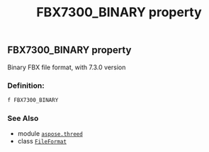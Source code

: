 ﻿---
title: FBX7300_BINARY property
second_title: Aspose.3D for Python via .NET API References
description: 
type: docs
weight: 200
url: /python-net/aspose.threed/fileformat/fbx7300_binary/
is_root: false
---

## FBX7300_BINARY property


Binary FBX file format, with 7.3.0 version
### Definition:
```python
f FBX7300_BINARY 
```

### See Also
* module [`aspose.threed`](../../)
* class [`FileFormat`](/3d/python-net/aspose.threed/fileformat)
